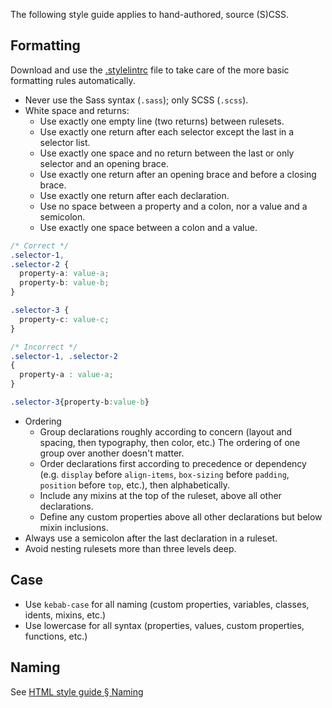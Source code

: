<!--lede
  Writing CSS for Texas Children's products.
lede-->

The following style guide applies to hand-authored, source (S)CSS.

## Formatting
Download and use the [.stylelintrc](https://github.com/jacecotton/tcds/blob/main/.stylelintrc) file to take care of the more basic formatting rules automatically.

* Never use the Sass syntax (`.sass`); only SCSS (`.scss`).
* White space and returns: 
  * Use exactly one empty line (two returns) between rulesets.
  * Use exactly one return after each selector except the last in a selector list.
  * Use exactly one space and no return between the last or only selector and an opening brace.
  * Use exactly one return after an opening brace and before a closing brace.
  * Use exactly one return after each declaration.
  * Use no space between a property and a colon, nor a value and a semicolon.
  * Use exactly one space between a colon and a value.

```css
/* Correct */
.selector-1,
.selector-2 {
  property-a: value-a;
  property-b: value-b;
}

.selector-3 {
  property-c: value-c;
}

/* Incorrect */
.selector-1, .selector-2
{
  property-a : value-a;
}

.selector-3{property-b:value-b}
```

* Ordering
  * Group declarations roughly according to concern (layout and spacing, then typography, then color, etc.) The ordering of one group over another doesn't matter.
  * Order declarations first according to precedence or dependency (e.g. `display` before `align-items`, `box-sizing` before `padding`, `position` before `top`, etc.), then alphabetically.
  * Include any mixins at the top of the ruleset, above all other declarations.
  * Define any custom properties above all other declarations but below mixin inclusions.
* Always use a semicolon after the last declaration in a ruleset.
* Avoid nesting rulesets more than three levels deep.

## Case
* Use `kebab-case` for all naming (custom properties, variables, classes, idents, mixins, etc.)
* Use lowercase for all syntax (properties, values, custom properties, functions, etc.)

## Naming
See [HTML style guide &sect; Naming](/style-guide/html#naming)